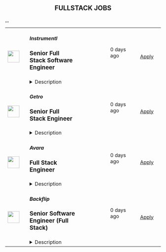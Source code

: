 <div align="center"><h2>FULLSTACK JOBS</h2></div><table><tr>
                <td width="100" height="100" rowspan="2">
                    <img src="https://pbs.twimg.com/profile_images/1263546899153502209/ObHsQoNr_400x400.jpg" width="38px" height="auto">
                </td>
                <td width="300">
                    <h5>Instrumentl</h5>
                    <h3>Senior Full Stack Software Engineer</h3>
                </td>
                <td width="300">
                    <code></code>
                </td>
                <td width="200">
                <text>0 days ago</text>
                </td>
                <td width="100" rowspan="2">
                <a href="https://jobs.lever.co/Instrumentl/6fa7b6d7-7e64-429a-80ea-4f70469d7584" align="right" target="_blank">Apply</a>
                </td>
            </tr>
            <tr>
                <td colspan="3">
                <details><summary>Description</summary>
                <div class="section page-centered" data-qa="job-description"><div><a href="https://www.instrumentl.com/" class="postings-link">Instrumentl</a>&nbsp;is growing our team! We’re a profitable, YC-backed startup with over 2,700 nonprofit clients, from local homeless shelters to larger organizations like the San Diego Zoo. We are building the future of fundraising automation, helping nonprofits to discover, track and manage grants efficiently through our SaaS platform.</div><div><br></div><div>We are hiring a Senior Full Stack Engineer to help us build the right product for our customers quickly and strategically, while maintaining high code quality and standards. You will work closely with our Head of Engineering and partner with team members across design, product, content, and support functions, providing a best-in-class experience to every user.</div><div><br></div><div>Our small, distributed engineering team builds, scales, and improves our customer experience and in-house tooling from end to end. We’re accountable for the quality and reliability of our product, support, and data stack, and we believe in continuous improvement. As an engineer at Instrumentl, you'll empower your teammates and customers to accelerate social progress and propel innovation.</div><div><br></div><div>The Instrumentl team is fully distributed&nbsp;<b>(read: no office!)</b>. For this position, we are looking for someone who has significant overlap with Pacific Time Zone working hours.</div></div><div class="section page-centered"><div><h3>What You'll Do:</h3><ul class="posting-requirements plain-list"><ul><li>Build, operate, and improve products for all of Instrumentl’s customers, from small, local nonprofits to large organizations.</li><li>Create engaging, responsive interfaces and APIs that make the fundraising process truly enjoyable, driving our customer adoption and retention.</li><li>Contribute high-quality, thoroughly tested code to create trustworthy user interfaces and resilient backend systems.</li><li>Work side-by-side with our product and content teams to improve internal tools and processes, ensuring that our best-in-class product retains its crown.</li><li>Own problems from end to end, managing complexity and engaging directly with stakeholders to develop short-term and long-term solutions.</li><li>Be a strategic partner, thinking through everything from business impact to reliability and operability, to the pixel-perfection of individual customer interactions.</li><li>Uphold Instrumentl’s high standards for product quality and mentor newer team members to do the same.</li></ul></ul></div></div><div class="section page-centered"><div><h3>Who You Are:</h3><ul class="posting-requirements plain-list"><ul><li>Experienced: you’ve been a software engineer for 5+ years - startup experience is a huge plus!</li><li>Generalist: you enjoy working on front end, back end, infrastructure, data pipelines, or billing pipelines as needed.</li><li>Hands-On: you’ve used Ruby on Rails, JavaScript (EmberJS), Heroku, PostgreSQL, Elasticsearch, HTML, and CSS, and you’re open to adopting new tools to get the job done.</li><li>Collaborative: you thrive in an environment involving different functions, stakeholders, and subject matter experts.</li><li>Methodical: you take pride in delivering projects from ideation to completion.</li><li>Hungry: you’re on a mission to make an impact, and motivated by constant learning.</li><li>Results-Driven: you have a history of executing in a fast-paced environment.</li><li>Passionate: You’re excited about Instrumentl’s mission to propel nonprofits into a bigger, brighter future.</li></ul></ul></div></div><div class="section page-centered"><div><h3>Compensation &amp; Benefits:</h3><ul class="posting-requirements plain-list"><ul><li>Competitive salary ($120K-$160K/year) and equity</li><li>Health, dental, and vision insurance</li><li>401k</li><li>Generous PTO policy, including parental leave</li><li>Company laptop + $500 to set up your home workstation</li><li>Work with awesome nonprofits around the US. We partner with incredible organizations doing meaningful work, and you get to help power their success.</li></ul></ul></div></div><div class="section page-centered" data-qa="closing-description"><div><b>Why Join Instrumentl?</b></div><div>At Instrumentl, we are lucky to kick it everyday with some of the nicest people in the world. No joke, our customers are often on the front lines saving endangered species, restoring watersheds, and educating kids. In helping them take advantage of Instrumentl’s technology, you’re helping them move the world forward.</div><div><br></div><div>You’ll be the 20th member of our small but mighty team, playing a huge role in shaping our culture for the years and teammates to come.</div><div><br></div><div>Instrumentl is evolving rapidly. You’ll always have new challenges and opportunities to grow in your role - you won’t be bored!</div><div><br></div><div><i>At Instrumentl, we pride ourselves on building a diverse team from the ground up. Every role is an opportunity to teach, learn, and create some of your best work - if you’re excited to grow along with us, we encourage you to apply!</i></div></div><div class="section page-centered last-section-apply" data-qa="btn-apply-bottom"><a class="postings-btn template-btn-submit hex-color" data-qa="show-page-apply" href="https://jobs.lever.co/Instrumentl/6fa7b6d7-7e64-429a-80ea-4f70469d7584/apply">Apply for this job</a></div>
                </details>
                </td>
            </tr>,<tr>
                <td width="100" height="100" rowspan="2">
                    <img src="https://pbs.twimg.com/profile_images/1346314882648444928/c0g2OpD7_400x400.jpg" width="38px" height="auto">
                </td>
                <td width="300">
                    <h5>Getro</h5>
                    <h3>Senior Full Stack Engineer</h3>
                </td>
                <td width="300">
                    <code></code>
                </td>
                <td width="200">
                <text>0 days ago</text>
                </td>
                <td width="100" rowspan="2">
                <a href="https://jobs.gem.com/getro/am9icG9zdDp_svf3kGzRA9Wsbqsr2gp1" align="right" target="_blank">Apply</a>
                </td>
            </tr>
            <tr>
                <td colspan="3">
                <details><summary>Description</summary>
                <p><span style="color: rgb(28, 36, 51); background-color: transparent;">Getro is on a mission to unlock the hidden potential within professional networks, transforming how people discover and leverage warm introductions for hiring and sales. As a Senior Full Stack Engineer on our team, you’ll&nbsp; be crucial in crafting features that both accelerate and enrich every connection, helping our customers find new talent, enhance their sales, and make other impactful professional connections. You'll develop user-friendly flows, construct data pipelines that supply essential insights, and leverage AI-driven matching algorithms to forge more efficient and meaningful connections. Join us in our quest to make professional networking more personal.</span></p><p><br></p><p><br></p><p><br></p><p><br></p><p><br></p><h2><strong style="color: rgb(28, 36, 51); background-color: transparent;">Who We're Looking For:</strong></h2><ul><li><strong style="color: rgb(28, 36, 51); background-color: transparent;">Impact-Driven:</strong><span style="color: rgb(28, 36, 51); background-color: transparent;"> You're motivated to craft solutions that make a real difference in people's professional lives. Your approach is thoughtful, always rooted in the real needs of users, and favours simplicity, efficiency and efficacy above all.</span></li><li><strong style="color: rgb(28, 36, 51); background-color: transparent;">Agile Innovator:</strong><span style="color: rgb(28, 36, 51); background-color: transparent;"> Quick on your feet, you thrive in fast-paced environments, valuing learning and adaptability over perfection, making smart pivots based on user feedback and metrics.</span></li><li><strong style="color: rgb(28, 36, 51); background-color: transparent;">Extreme Ownership:</strong><span style="color: rgb(28, 36, 51); background-color: transparent;"> Taking ownership comes naturally to you, driving projects forward with enthusiasm and persisting until they are successful. </span></li><li><strong style="background-color: transparent; color: rgb(28, 36, 51);">Team Player:</strong><span style="background-color: transparent; color: rgb(28, 36, 51);"> You manage priorities effectively with a keen awareness of how your work can support the team.</span></li><li><strong style="background-color: transparent; color: rgb(28, 36, 51);">Open, Collaborative Spirit:</strong><span style="background-color: transparent; color: rgb(28, 36, 51);"> You value diverse perspectives and excel in an environment of open communication and flexibility, ensuring the best ideas emerge regardless of their source.</span></li></ul><p><br></p><p><br></p><p><br></p><p><br></p><p><br></p><h2><strong style="color: rgb(28, 36, 51); background-color: transparent;">Your Experience:</strong></h2><ul><li><span style="background-color: transparent;">7+ years in software development with demonstrated experience with a range of technologies, both in backend and frontend development.</span></li><li><span style="background-color: transparent;">Strong background in a startup environment building web applications.</span></li><li><span style="background-color: transparent;">Proficiency in Ruby and a modern frontend framework (we use React and NextJs) are musts.&nbsp;</span></li><li><span style="background-color: transparent;">Quick learner, able to adapt to our codebase quickly.</span></li><li><span style="background-color: transparent;">Strong communicator, able to articulate ideas and collaborate effectively, avoiding ambiguities and misunderstandings.</span></li></ul><p><br></p><p><br></p><p><br></p><p><br></p><p><br></p><h3><span style="color: rgb(67, 67, 67); background-color: transparent;">Nice to Have:</span></h3><ul><li><span style="background-color: transparent;">Experience with ML/AI feature development.</span></li><li><span style="background-color: transparent;">Experience working remotely, and an understanding of best practices that foster productivity and collaboration in a fully remote setting.</span></li><li><span style="background-color: transparent;">Building SaaS applications.</span></li></ul><p><br></p><p><br></p><p><br></p><p><br></p><p><br></p><h2><strong style="color: rgb(28, 36, 51); background-color: transparent;">What You'll Do:</strong></h2><ul><li><span style="background-color: transparent;">Design and implement elegant user-centric solutions alongside PMs and designers.</span></li><li><span style="background-color: transparent;">Work with autonomy on large projects critical to our roadmap, aiming for simplicity and effectiveness.</span></li><li><span style="background-color: transparent;">Write clean, well-tested and maintainable code.</span></li><li><span style="background-color: transparent;">Contribute to defining our coding standards and best practices, and help to evolve our technical architecture.</span></li><li><span style="background-color: transparent;">Enhance the performance, reliability and security of our systems.</span></li><li><span style="background-color: transparent;">Foster an environment of rapid iteration and feedback, contributing to a culture that values innovation, learning, and impact.</span></li></ul><p><br></p><p><br></p><p><br></p><p><br></p><p><br></p><h2><strong style="color: rgb(28, 36, 51); background-color: transparent;">Why Join Getro?</strong></h2><ul><li><span style="background-color: transparent;">Be part of a mission-driven company that's changing the face of professional networking and hiring</span></li><li><span style="background-color: transparent;">Enjoy the flexibility and freedom of a fully remote role spanning 7+ countries. Our engineers are located in timezones between UTC-3 and UTC+1. We like to make sure we have a few hours of overlap with each other most days in case we need sync time.&nbsp;</span></li><li><span style="background-color: transparent;">A competitive salary range ($120k - $130k), healthcare &amp; coworking allowance and unlimited vacation</span></li><li><span style="background-color: transparent;">Significant equity participation and the opportunity to shape our future as one of the first 20 employees</span></li><li><span style="background-color: transparent;">Unique culture: humans first, unicorn dreams second</span></li></ul><p><br></p><p><br></p><p><br></p><p><br></p><p><br></p><h2><strong style="color: rgb(28, 36, 51); background-color: transparent;">About Getro:&nbsp;</strong></h2><p>We help 850+ independent professional networks — including venture capital funds (<a href="https://jobs.lererhippeau.com/jobs" rel="noopener noreferrer" target="_blank">Lerer Hippeau</a>), accelerators (<a href="https://jobs.techstars.com/jobs" rel="noopener noreferrer" target="_blank">Techstars</a>), membership communities (<a href="https://jobs.thechicgeek.ca/jobs" rel="noopener noreferrer" target="_blank">Chic Geek</a>), economic development organizations&nbsp; (<a href="https://jobs.launchtn.org/jobs" rel="noopener noreferrer" target="_blank">Launch Tennessee</a>), universities (<a href="https://jobs.entrepreneurs.utoronto.ca/jobs" rel="noopener noreferrer" target="_blank">University of Toronto</a>), and more — make better introductions for their members and measure the outcomes of their intros.</p><p><br></p><p><br></p><p><br></p><p><br></p><p><br></p><h3><span style="background-color: transparent;">Our team:&nbsp;</span></h3><ul><li>Techstars 2017 graduates</li><li>Our co-founders have been working together in the recruiting space for the last 10 years and are multi-time founders</li><li>Remote-first company, from 2018 (before covid)&nbsp;</li><li>18 team members across 7+ countries (<a href="https://www.linkedin.com/feed/update/urn:li:activity:6967436011714846720?utm_source=share&amp;utm_medium=member_desktop" rel="noopener noreferrer" target="_blank">Hear from Ted</a> &amp; <a href="https://www.linkedin.com/posts/getro-com_get-to-know-thomas-activity-6971090675580719104-v0ta?utm_source=share&amp;utm_medium=member_desktop" rel="noopener noreferrer" target="_blank">meet Thomas</a> from our team)&nbsp;</li><li>As a fully remote company, we don't have offices, but we do get together virtually and in-person for Summits (Germany, Cape Town, San Fran, Portugal...)&nbsp;</li></ul><p><br></p><p><br></p><p><br></p><p><br></p><p><br></p><h3><span style="background-color: transparent;">How we work:</span></h3><p>We're ambitious but realistic - we know anything worth doing takes time. We trust each member of our team to work when they wish, and from a location they choose. We believe in working smarter, not harder - we don't value presenteeism and we're not impressed by long working hours. Above all, we value the contribution of each individual and take seriously our responsibility to enable you to work on things you love. These aren't just words - they're part of everything we do, including how we design our products.</p><p><br></p><p><br></p><p><br></p><p><br></p><p><br></p><h3><span style="background-color: transparent;">One last thing:</span></h3><p>Don’t meet every single requirement? Studies have shown that women and people of color are less likely to apply to jobs unless they meet every single qualification. At Getro we are dedicated to building a diverse, inclusive and authentic workplace, so if you’re excited about this role but your past experience doesn’t align perfectly with every qualification in the job description, we encourage you to apply anyways. You may be just the right candidate for this or other roles.</p>
                </details>
                </td>
            </tr>,<tr>
                <td width="100" height="100" rowspan="2">
                    <img src="https://pbs.twimg.com/profile_images/1725197105923293184/0HcwlDMy_400x400.jpg" width="38px" height="auto">
                </td>
                <td width="300">
                    <h5>Avara</h5>
                    <h3>Full Stack Engineer</h3>
                </td>
                <td width="300">
                    <code></code>
                </td>
                <td width="200">
                <text>0 days ago</text>
                </td>
                <td width="100" rowspan="2">
                <a href="https://jobs.eu.lever.co/avara/18738e2d-e403-4f50-90b1-3b85cea50a26" align="right" target="_blank">Apply</a>
                </td>
            </tr>
            <tr>
                <td colspan="3">
                <details><summary>Description</summary>
                <div><b style="font-size: 18px">About us: </b></div><div><br></div><div><span style="font-size: 16px">Avara builds innovative products leveraging blockchain technologies. Avara's suite includes the Aave Protocol, along with the native stablecoin GHO, Lens, an open social network, and Family, a design-first mobile crypto wallet. Avara's vision is to build a people-powered internet that benefits all.</span></div><div><br></div><div><b style="font-size: 18px">Our culture:</b></div><div><br></div><div><span style="font-size: 16px">Having cultivated a thriving, collaborative culture, our team is kind, welcoming and passionate about what we are building. We celebrate differences and seek to develop and retain the most talented people from a diverse candidate pool from all over the world. No matter where you are based, no ghost will be left behind and we appreciate every moment we get to work and have fun together.&nbsp;</span></div><div><span style="font-size: 10pt">&nbsp;</span></div><div><b style="font-size: 18px">About the role:</b></div><div><br></div><div><span style="font-size: 16px">Avara is looking for a passionate and driven engineer to join us in developing innovative financial products for the future. As a key addition to our DeFi fullstack team, you'll take charge of our current web offerings and have the opportunity to shape the development, design, and launch of new products. Your role will focus on maintaining a seamless and superior user experience across various platforms, including protocol interfaces, governance,&nbsp; documentation portals and more.</span></div><div><b style="font-size: 18px;">About us: </b></div><div><br></div><div><span style="font-size: 16px;">Avara builds innovative products leveraging blockchain technologies. Avara's suite includes the Aave Protocol, along with the native stablecoin GHO, Lens, an open social network, and Family, a design-first mobile crypto wallet. Avara's vision is to build a people-powered internet that benefits all.</span></div><div><br></div><div><b style="font-size: 18px;">Our culture:</b></div><div><br></div><div><span style="font-size: 16px;">Having cultivated a thriving, collaborative culture, our team is kind, welcoming and passionate about what we are building. We celebrate differences and seek to develop and retain the most talented people from a diverse candidate pool from all over the world. No matter where you are based, no ghost will be left behind and we appreciate every moment we get to work and have fun together.&nbsp;</span></div><div><span style="font-size: 10pt;">&nbsp;</span></div><div><b style="font-size: 18px;">About the role:</b></div><div><br></div><div><span style="font-size: 16px;">Avara is looking for a passionate and driven engineer to join us in developing innovative financial products for the future. As a key addition to our DeFi fullstack team, you'll take charge of our current web offerings and have the opportunity to shape the development, design, and launch of new products. Your role will focus on maintaining a seamless and superior user experience across various platforms, including protocol interfaces, governance,&nbsp; documentation portals and more.</span></div><h3>How you can make an impact:</h3><li>Develop comprehensive full-stack services that address essential product and business objectives</li><li>Work closely with engineers, designers, and product managers to transform requirements into web3 products</li><li>Engage in all stages of product development, from the initial concept discussions to the product launch</li><li>Ensure the production of high-quality and thoroughly tested code, while also conducting reviews of team members' code contributions.</li><h3>Let's connect if:</h3><li>3+ years of software engineering experience</li><li>Proficient in Typescript, Node, Golang, Rust, or similar for 3+ years</li><li>Developed and managed a large-scale production system</li><li>Self starter and motivated to stay at the forefront of software development/Web3 best practices and actively contribute to evolving our technology stack as we develop new systems and services</li><div>Haven’t quite met all the criteria? Let’s not miss out on the chance to speak. Whilst you might not meet every single requirement, you might bring other, more exciting skills to the companies!&nbsp;&nbsp;</div><div><br></div><div><br></div><div><b style="font-size: 18px">Equal opportunity statement:</b></div><div><br></div><div>Avara celebrates diversity and view each and every team member as a separate individual with their own unique identity. No matter your race, religion, gender, ethnicity, age, (dis)ability, sexual orientation or even the wallet you use, we welcome you at Avara.&nbsp;</div><div>&nbsp;</div><div>As an equal opportunities employer, we take accountability and believe in everyone's potential to build, create and inspire changes. With a mission to build a diverse workforce, we are proud to foster a working environment in which everyone can feel safe and valued for who they are.&nbsp;</div>
                </details>
                </td>
            </tr>,<tr>
                <td width="100" height="100" rowspan="2">
                    <img src="https://lever-client-logos.s3.us-west-2.amazonaws.com/2616694d-50ee-4ca0-8184-ecbfb6dbe8a9-1686066452569.png" width="38px" height="auto">
                </td>
                <td width="300">
                    <h5>Backflip</h5>
                    <h3>Senior Software Engineer (Full Stack)</h3>
                </td>
                <td width="300">
                    <code></code>
                </td>
                <td width="200">
                <text>0 days ago</text>
                </td>
                <td width="100" rowspan="2">
                <a href="https://jobs.lever.co/backflip/70935e6d-1d10-48da-8592-7c7a5c8f0c2d" align="right" target="_blank">Apply</a>
                </td>
            </tr>
            <tr>
                <td colspan="3">
                <details><summary>Description</summary>
                <div><b style="font-size: 10.5pt"><a href="https://www.dobackflip.com/" class="postings-link">Backflip</a></b><span style="font-size: 10.5pt"> is a venture-backed real estate </span><b style="font-size: 10.5pt">FinTech</b><span style="font-size: 10.5pt"> company </span><span style="font-size: 11pt">that supports entrepreneurs to acquire and renovate single family homes, thereby reinvigorating the housing supply and their local communities. The company offers purpose-built technology and capital products to source, analyze and finance residential real estate investments. Backflip is an all-in-one platform providing entrepreneurs with the technology, data, and financing strategies that allows them to scale their businesses.</span></div><div><br></div><div><b>Role Overview:</b> As a Senior Software Engineer at Backflip, you will play a pivotal role in the development and enhancement of our products and platform. You will collaborate with cross-functional teams, take ownership of challenging projects, and contribute to the success of the company. This role requires a blend of technical expertise, problem-solving skills, and the ability to work independently while embracing a collaborative mindset.</div><div><br></div><div><b>Responsibilities:</b></div><div>Design, develop, and maintain full-stack solutions using Python, React, and React Native.</div><div>Innovate and execute on features to enhance the user experience and platform capabilities.</div><div>Collaborate with product managers, designers, and other engineers to deliver high-quality software.</div><div>Contribute to the architecture, design, and implementation of scalable and maintainable code.</div><div>Write and maintain automated tests to ensure robustness, including following Test-Driven Development (TDD) practices.</div><div>Deploy applications to various cloud-based environments, ensuring reliability and performance.</div><div>Collaborate with teams to build RESTful APIs and other backend technologies.</div><div>Estimate work efforts accurately and ensure project milestones are met.</div><div>Stay current with industry trends and bring innovative ideas to the team.</div><div><br></div><div><b>Skills &amp; Qualifications:</b></div><div>Proficiency in Python and React, with a solid understanding of object-oriented programming.</div><div>Familiarity with front-end technologies like JavaScript and <a href="http://React.js" class="postings-link">React.js</a>.</div><div>Mastery of software development best practices and principles.</div><div>Experience with continuous integration and continuous deployment (CI/CD) pipelines.</div><div>Familiarity with cloud frameworks such as AWS, GCP, Firebase, or similar.</div><div>Strong understanding of design patterns, algorithms, and data structures.</div><div>Experience with RESTful APIs and backend technologies.</div><div>Familiarity with Docker and container-based environments.</div><div>Ability to provide accurate estimates and deliver high-quality code within deadlines.</div><div>Bachelor's degree in Computer Science or equivalent experience (8+ years) in building applications.</div><div><br></div><div><b>Bonus Skills:</b></div><div>Experience working with GraphQL.</div><div>Experience with mobile application development for iOS and Android.</div><div>Experience with machine learning techniques such as LLMs, NLP, and computer vision</div><div>Experience working in an Agile team environment.</div><div>Experience in researching and vetting third-party API providers.</div><div>Familiarity with geo-spatial search techniques.</div><div>Background in real estate, real estate investment, and/or FinTech is a plus.</div><div><br></div><div><b>Why Backflip:</b> At Backflip, you will be part of a collaborative and forward-thinking team that values innovation, creativity, and personal growth. We offer a remote work environment that allows you to work from anywhere while contributing to cutting-edge projects. As a Senior Software Engineer, you will have the opportunity to shape the future of our products and make a significant impact.</div><div>Join us in our mission to create groundbreaking solutions and revolutionize the industry. Apply now to become a part of the Backflip team.</div><div><br></div><div><i>Backflip is an equal-opportunity employer. We welcome and encourage diversity in the workplace. All qualified applicants will receive consideration for employment without regard to race, color, religion, sex, sexual orientation, gender identity, national origin, or protected veteran status and will not be discriminated against on the basis of disability.</i></div><div><br></div><div><b style="font-size: 10.5pt;"><a href="https://www.dobackflip.com/" class="postings-link" target="_blank" rel="noopener noreferrer">Backflip</a></b><span style="font-size: 10.5pt;"> is a venture-backed real estate </span><b style="font-size: 10.5pt;">FinTech</b><span style="font-size: 10.5pt;"> company </span><span style="font-size: 11pt;">that supports entrepreneurs to acquire and renovate single family homes, thereby reinvigorating the housing supply and their local communities. The company offers purpose-built technology and capital products to source, analyze and finance residential real estate investments. Backflip is an all-in-one platform providing entrepreneurs with the technology, data, and financing strategies that allows them to scale their businesses.</span></div><div><br></div><div><b>Role Overview:</b> As a Senior Software Engineer at Backflip, you will play a pivotal role in the development and enhancement of our products and platform. You will collaborate with cross-functional teams, take ownership of challenging projects, and contribute to the success of the company. This role requires a blend of technical expertise, problem-solving skills, and the ability to work independently while embracing a collaborative mindset.</div><div><br></div><div><b>Responsibilities:</b></div><div>Design, develop, and maintain full-stack solutions using Python, React, and React Native.</div><div>Innovate and execute on features to enhance the user experience and platform capabilities.</div><div>Collaborate with product managers, designers, and other engineers to deliver high-quality software.</div><div>Contribute to the architecture, design, and implementation of scalable and maintainable code.</div><div>Write and maintain automated tests to ensure robustness, including following Test-Driven Development (TDD) practices.</div><div>Deploy applications to various cloud-based environments, ensuring reliability and performance.</div><div>Collaborate with teams to build RESTful APIs and other backend technologies.</div><div>Estimate work efforts accurately and ensure project milestones are met.</div><div>Stay current with industry trends and bring innovative ideas to the team.</div><div><br></div><div><b>Skills &amp; Qualifications:</b></div><div>Proficiency in Python and React, with a solid understanding of object-oriented programming.</div><div>Familiarity with front-end technologies like JavaScript and <a href="http://React.js" class="postings-link" target="_blank" rel="noopener noreferrer">React.js</a>.</div><div>Mastery of software development best practices and principles.</div><div>Experience with continuous integration and continuous deployment (CI/CD) pipelines.</div><div>Familiarity with cloud frameworks such as AWS, GCP, Firebase, or similar.</div><div>Strong understanding of design patterns, algorithms, and data structures.</div><div>Experience with RESTful APIs and backend technologies.</div><div>Familiarity with Docker and container-based environments.</div><div>Ability to provide accurate estimates and deliver high-quality code within deadlines.</div><div>Bachelor's degree in Computer Science or equivalent experience (8+ years) in building applications.</div><div><br></div><div><b>Bonus Skills:</b></div><div>Experience working with GraphQL.</div><div>Experience with mobile application development for iOS and Android.</div><div>Experience with machine learning techniques such as LLMs, NLP, and computer vision</div><div>Experience working in an Agile team environment.</div><div>Experience in researching and vetting third-party API providers.</div><div>Familiarity with geo-spatial search techniques.</div><div>Background in real estate, real estate investment, and/or FinTech is a plus.</div><div><br></div><div><b>Why Backflip:</b> At Backflip, you will be part of a collaborative and forward-thinking team that values innovation, creativity, and personal growth. We offer a remote work environment that allows you to work from anywhere while contributing to cutting-edge projects. As a Senior Software Engineer, you will have the opportunity to shape the future of our products and make a significant impact.</div><div>Join us in our mission to create groundbreaking solutions and revolutionize the industry. Apply now to become a part of the Backflip team.</div><div><br></div><div><i>Backflip is an equal-opportunity employer. We welcome and encourage diversity in the workplace. All qualified applicants will receive consideration for employment without regard to race, color, religion, sex, sexual orientation, gender identity, national origin, or protected veteran status and will not be discriminated against on the basis of disability.</i></div><div><br></div><div><span style="font-size: 13.3333px">In addition to a competitive base pay, employees in this role may be eligible for both equity and additional incentive compensation.</span></div><h3>People that thrive at Backflip have…</h3><li>A desire to learn and grow with the company; propensity to “think like an owner”</li><li>An execution-oriented “one-team” mindset with motivation and scrappiness to achieve objectives</li><li>The ability to multi-task with exceptional time management, prioritization and attention to detail</li><li>An entrepreneurial mindset and a passion for technology and innovation</li><li>A bias for action; inclined to deploy rapid testing and iteration cycles</li><li>The ability to work effectively in a small, relatively unstructured office environment (we work remotely)</li><li>Excellent verbal and written communication skills with appropriate urgency to various audiences</li><li>Strong self-motivation, are coachable and highly collaborative; take ownership of tasks and pride in work product</li><li>High integrity; are dependable, accountable, humble and respectful</li><div><br></div>
                </details>
                </td>
            </tr></table>
